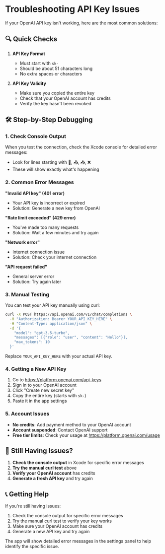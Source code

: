 # Troubleshooting API Key Issues

If your OpenAI API key isn't working, here are the most common solutions:

## 🔍 Quick Checks

1. **API Key Format**
   - Must start with `sk-`
   - Should be about 51 characters long
   - No extra spaces or characters

2. **API Key Validity**
   - Make sure you copied the entire key
   - Check that your OpenAI account has credits
   - Verify the key hasn't been revoked

## 🛠️ Step-by-Step Debugging

### 1. Check Console Output
When you test the connection, check the Xcode console for detailed error messages:
- Look for lines starting with 🔑, 📤, 📥, ❌
- These will show exactly what's happening

### 2. Common Error Messages

**"Invalid API key" (401 error)**
- Your API key is incorrect or expired
- Solution: Generate a new key from OpenAI

**"Rate limit exceeded" (429 error)**
- You've made too many requests
- Solution: Wait a few minutes and try again

**"Network error"**
- Internet connection issue
- Solution: Check your internet connection

**"API request failed"**
- General server error
- Solution: Try again later

### 3. Manual Testing

You can test your API key manually using curl:

```bash
curl -X POST https://api.openai.com/v1/chat/completions \
  -H "Authorization: Bearer YOUR_API_KEY_HERE" \
  -H "Content-Type: application/json" \
  -d '{
    "model": "gpt-3.5-turbo",
    "messages": [{"role": "user", "content": "Hello"}],
    "max_tokens": 10
  }'
```

Replace `YOUR_API_KEY_HERE` with your actual API key.

### 4. Getting a New API Key

1. Go to https://platform.openai.com/api-keys
2. Sign in to your OpenAI account
3. Click "Create new secret key"
4. Copy the entire key (starts with `sk-`)
5. Paste it in the app settings

### 5. Account Issues

- **No credits**: Add payment method to your OpenAI account
- **Account suspended**: Contact OpenAI support
- **Free tier limits**: Check your usage at https://platform.openai.com/usage

## 🐛 Still Having Issues?

1. **Check the console output** in Xcode for specific error messages
2. **Try the manual curl test** above
3. **Verify your OpenAI account** has credits
4. **Generate a fresh API key** and try again

## 📞 Getting Help

If you're still having issues:
1. Check the console output for specific error messages
2. Try the manual curl test to verify your key works
3. Make sure your OpenAI account has credits
4. Generate a new API key and try again

The app will show detailed error messages in the settings panel to help identify the specific issue. 